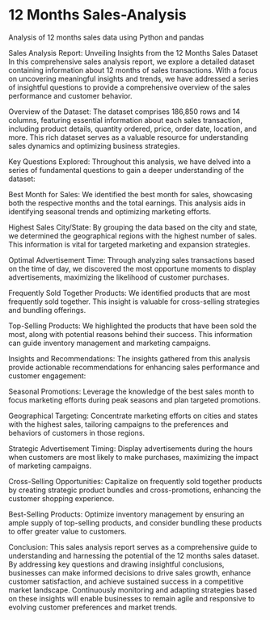 # 12 Months Sales-Analysis
 Analysis of 12 months sales data using Python and pandas


Sales Analysis Report: Unveiling Insights from the 12 Months Sales Dataset
In this comprehensive sales analysis report, we explore a detailed dataset containing information about 12 months of sales transactions. With a focus on uncovering meaningful insights and trends, we have addressed a series of insightful questions to provide a comprehensive overview of the sales performance and customer behavior.

Overview of the Dataset:
The dataset comprises 186,850 rows and 14 columns, featuring essential information about each sales transaction, including product details, quantity ordered, price, order date, location, and more. This rich dataset serves as a valuable resource for understanding sales dynamics and optimizing business strategies.

Key Questions Explored:
Throughout this analysis, we have delved into a series of fundamental questions to gain a deeper understanding of the dataset:

Best Month for Sales: We identified the best month for sales, showcasing both the respective months and the total earnings. This analysis aids in identifying seasonal trends and optimizing marketing efforts.

Highest Sales City/State: By grouping the data based on the city and state, we determined the geographical regions with the highest number of sales. This information is vital for targeted marketing and expansion strategies.

Optimal Advertisement Time: Through analyzing sales transactions based on the time of day, we discovered the most opportune moments to display advertisements, maximizing the likelihood of customer purchases.

Frequently Sold Together Products: We identified products that are most frequently sold together. This insight is valuable for cross-selling strategies and bundling offerings.

Top-Selling Products: We highlighted the products that have been sold the most, along with potential reasons behind their success. This information can guide inventory management and marketing campaigns.

Insights and Recommendations:
The insights gathered from this analysis provide actionable recommendations for enhancing sales performance and customer engagement:

Seasonal Promotions: Leverage the knowledge of the best sales month to focus marketing efforts during peak seasons and plan targeted promotions.

Geographical Targeting: Concentrate marketing efforts on cities and states with the highest sales, tailoring campaigns to the preferences and behaviors of customers in those regions.

Strategic Advertisement Timing: Display advertisements during the hours when customers are most likely to make purchases, maximizing the impact of marketing campaigns.

Cross-Selling Opportunities: Capitalize on frequently sold together products by creating strategic product bundles and cross-promotions, enhancing the customer shopping experience.

Best-Selling Products: Optimize inventory management by ensuring an ample supply of top-selling products, and consider bundling these products to offer greater value to customers.

Conclusion:
This sales analysis report serves as a comprehensive guide to understanding and harnessing the potential of the 12 months sales dataset. By addressing key questions and drawing insightful conclusions, businesses can make informed decisions to drive sales growth, enhance customer satisfaction, and achieve sustained success in a competitive market landscape. Continuously monitoring and adapting strategies based on these insights will enable businesses to remain agile and responsive to evolving customer preferences and market trends.
